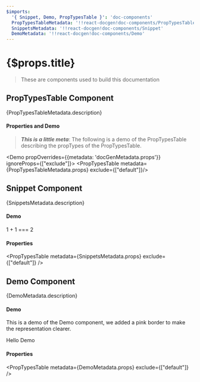 ```yaml
---
$imports:
  '{ Snippet, Demo, PropTypesTable }': 'doc-components'
  PropTypesTableMetadata: '!!react-docgen!doc-components/PropTypesTable'
  SnippetsMetadata: '!!react-docgen!doc-components/Snippet'
  DemoMetadata: '!!react-docgen!doc-components/Demo'
---
```


<h1>{$props.title}</h1>

> These are components used to build this documentation

## PropTypesTable Component

<span>{PropTypesTableMetadata.description}</span>


#### Properties and Demo

> ***This is a little meta***: The following is a demo of the PropTypesTable describing the propTypes of the PropTypesTable.

<Demo propOverrides={{metadata: 'docGenMetadata.props'}} ignoreProps={["exclude"]}>
  <PropTypesTable metadata={PropTypesTableMetadata.props} exclude={["default"]}/>
</Demo>

## Snippet Component

<span>{SnippetsMetadata.description}</span>

#### Demo

<Demo>
  <Snippet lang="javascript">
1 + 1 === 2
  </Snippet>
</Demo>

#### Properties

<PropTypesTable metadata={SnippetsMetadata.props} exclude={["default"]} />

## Demo Component

<span>{DemoMetadata.description}</span>

#### Demo

This is a demo of the Demo component, we added a pink border to make the representation clearer.

<Demo>
  <Demo style={{border: 'dotted 10px pink'}}>
    <div style={{border: 'dashed 10px lightblue'}}>
Hello Demo
    </div>
  </Demo>
</Demo>

#### Properties

<PropTypesTable metadata={DemoMetadata.props} exclude={["default"]} />

